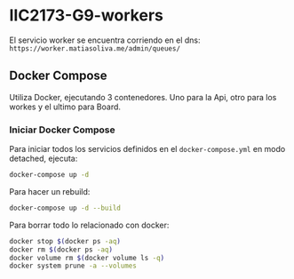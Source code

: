 # IIC2173-G9-workers
El servicio worker se encuentra corriendo en el dns: `https://worker.matiasoliva.me/admin/queues/`

## Docker Compose

Utiliza Docker, ejecutando 3 contenedores. Uno para la Api, otro para los workes y el ultimo para Board.

### Iniciar Docker Compose
Para iniciar todos los servicios definidos en el `docker-compose.yml` en modo detached, ejecuta:

```bash
docker-compose up -d
```

Para hacer un rebuild:
```bash
docker-compose up -d --build
```

Para borrar todo lo relacionado con docker:
```bash
docker stop $(docker ps -aq)
docker rm $(docker ps -aq)
docker volume rm $(docker volume ls -q)
docker system prune -a --volumes
```

